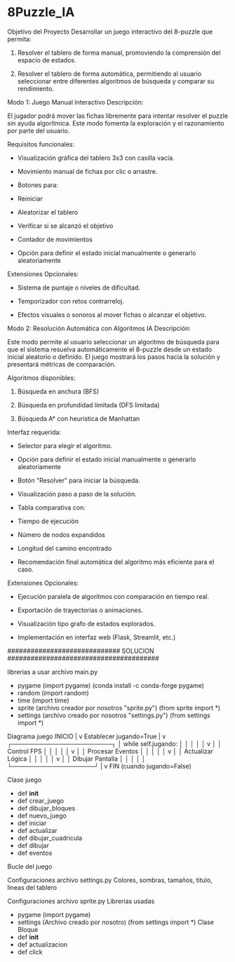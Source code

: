 # 8Puzzle_IA
Objetivo del Proyecto
Desarrollar un juego interactivo del 8-puzzle que permita:

1. Resolver el tablero de forma manual, promoviendo la comprensión del espacio de estados.

2. Resolver el tablero de forma automática, permitiendo al usuario seleccionar entre diferentes algoritmos de búsqueda y comparar su rendimiento.

Modo 1: Juego Manual Interactivo
Descripción:

El jugador podrá mover las fichas libremente para intentar resolver el puzzle sin ayuda algorítmica. Este modo fomenta la exploración y el razonamiento por parte del usuario.

Requisitos funcionales:

- Visualización gráfica del tablero 3x3 con casilla vacía.

- Movimiento manual de fichas por clic o arrastre.

- Botones para:

- Reiniciar

- Aleatorizar el tablero

- Verificar si se alcanzó el objetivo

- Contador de movimientos

- Opción para definir el estado inicial manualmente o generarlo aleatoriamente

Extensiones Opcionales:

- Sistema de puntaje o niveles de dificultad.

- Temporizador con retos contrarreloj.

- Efectos visuales o sonoros al mover fichas o alcanzar el objetivo.

Modo 2: Resolución Automática con Algoritmos IA
Descripción:

Este modo permite al usuario seleccionar un algoritmo de búsqueda para que el sistema resuelva automáticamente el 8-puzzle desde un estado inicial aleatorio o definido. El juego mostrará los pasos hacia la solución y presentará métricas de comparación.

Algoritmos disponibles:

1. Búsqueda en anchura (BFS)

2. Búsqueda en profundidad limitada (DFS limitada)

3. Búsqueda A* con heurística de Manhattan

Interfaz requerida:

- Selector para elegir el algoritmo.

- Opción para definir el estado inicial manualmente o generarlo aleatoriamente

- Botón "Resolver" para iniciar la búsqueda.

- Visualización paso a paso de la solución.

- Tabla comparativa con:

- Tiempo de ejecución

- Número de nodos expandidos

- Longitud del camino encontrado

- Recomendación final automática del algoritmo más eficiente para el caso.

Extensiones Opcionales:

- Ejecución paralela de algoritmos con comparación en tiempo real.

- Exportación de trayectorias o animaciones.

- Visualización tipo grafo de estados explorados.

- Implementación en interfaz web (Flask, Streamlit, etc.)



############################# SOLUCION #######################################

librerias a usar archivo main.py
- pygame (import pygame) (conda install -c conda-forge pygame) 
- random (import random)
- time (import time)
- sprite (archivo creador por nosotros "sprite.py") (from sprite import *)
- settings (archivo creado por nosotros "settings.py") (from settings import *)


Diagrama juego
INICIO
  |
  v
Establecer jugando=True
  |
  v
┌───────────────────────┐
│ while self.jugando:   │
│   │                   │
│   v                   │
│  Control FPS          │
│   │                   │
│   v                   │
│  Procesar Eventos     │
│   │                   │
│   v                   │
│  Actualizar Lógica    │
│   │                   │
│   v                   │
│  Dibujar Pantalla     │
│   │                   │
│   └───────────────────┘
  |
  v
FIN (cuando jugando=False) 

Clase juego
- def __init__
- def crear_juego
- def dibujar_bloques
- def nuevo_juego
- def iniciar
- def actualizar
- def dibujar_cuadricula
- def dibujar
- def eventos


Bucle del juego


Configuraciones archivo settings.py
Colores, sombras, tamaños, titulo, lineas del tablero

Configuraciones archivo sprite.py
Librerias usadas
- pygame (import pygame)
- settings (Archivo creado por nosotro) (from settings import *)
Clase Bloque
- def __init__
- def actualizacion
- def click